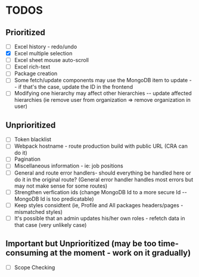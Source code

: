 # TODOS

## Prioritized

- [ ] Excel history - redo/undo
- [x] Excel multiple selection
- [ ] Excel sheet mouse auto-scroll
- [ ] Excel rich-text
- [ ] Package creation
- [ ] Some fetch/update components may use the MongoDB item to update -- if that's the case, update the ID in the frontend
- [ ] Modifying one hierarchy may affect other hierarchies -- update affected hierarchies (ie remove user from organization => remove organization in user)

## Unprioritized

- [ ] Token blacklist
- [ ] Webpack hostname - route production build with public URL (CRA can do it)
- [ ] Pagination
- [ ] Miscellaneous information - ie: job positions
- [ ] General and route error handlers- should everything be handled here or do it in the original route? (General error handler handles most errors but may not make sense for some routes)
- [ ] Strengthen verfication ids (change MongoDB Id to a more secure Id -- MongoDB Id is too predicatable)
- [ ] Keep styles considtent (ie, Profile and All packages headers/pages - mismatched styles)
- [ ] It's possible that an admin updates his/her own roles - refetch data in that case (very unlikely case)

## Important but Unprioritized (may be too time-consuming at the moment - work on it gradually)

- [ ] Scope Checking
